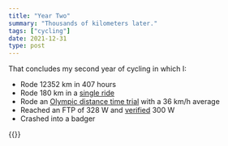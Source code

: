 ```yaml
---
title: "Year Two"
summary: "Thousands of kilometers later."
tags: ["cycling"]
date: 2021-12-31
type: post
---
```

That concludes my second year of cycling in which I:

- Rode 12352 km in 407 hours
- Rode 180 km in a [single ride](https://www.strava.com/activities/5532332583)
- Rode an [Olympic distance time trial](https://www.strava.com/activities/6218796328) with a 36 km/h average
- Reached an FTP of 328 W and [verified](https://www.strava.com/activities/6270309724) 300 W
- Crashed into a badger

{{<wide-image src="cube.jpg">}}
